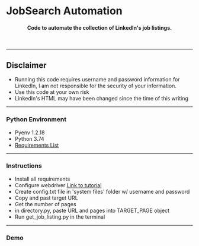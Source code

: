 # JobSearch Automation

<h4 align="center">Code to automate the collection of LinkedIn's job listings.</h4>

<br/>

---
## Disclaimer

- Running this code requires username and password information for LinkedIn, I am not responsible for the security of your information.
- Use this code at your own risk
- LinkedIn's HTML may have been changed since the time of this writing

---

### Python Environment

- Pyenv 1.2.18
- Python 3.74
- <a href="https://github.com/bryanee23/jobsearch_public/blob/master/system%20files/requirements.txt"> Requirements List </a>

___

### Instructions

- Install all requirements
- Configure webdriver <a href="https://chromedriver.chromium.org/getting-started">Link to tutorial</a>
- Create config.txt file in 'system files' folder w/ username and password
- Copy and past target URL
- Get the number of pages
- in directory.py, paste URL and pages into TARGET_PAGE object
- Run get_job_listing.py in the terminal

___

### Demo
